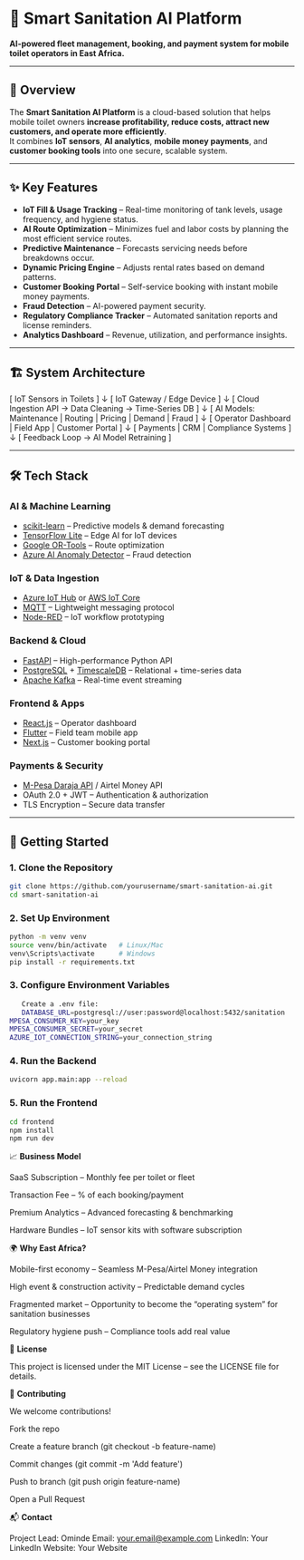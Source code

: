 
# 🚽 Smart Sanitation AI Platform
**AI-powered fleet management, booking, and payment system for mobile toilet operators in East Africa.**

---

## 📌 Overview
The **Smart Sanitation AI Platform** is a cloud-based solution that helps mobile toilet owners **increase profitability, reduce costs, attract new customers, and operate more efficiently**.  
It combines **IoT sensors**, **AI analytics**, **mobile money payments**, and **customer booking tools** into one secure, scalable system.

---

## ✨ Key Features
- **IoT Fill & Usage Tracking** – Real-time monitoring of tank levels, usage frequency, and hygiene status.
- **AI Route Optimization** – Minimizes fuel and labor costs by planning the most efficient service routes.
- **Predictive Maintenance** – Forecasts servicing needs before breakdowns occur.
- **Dynamic Pricing Engine** – Adjusts rental rates based on demand patterns.
- **Customer Booking Portal** – Self-service booking with instant mobile money payments.
- **Fraud Detection** – AI-powered payment security.
- **Regulatory Compliance Tracker** – Automated sanitation reports and license reminders.
- **Analytics Dashboard** – Revenue, utilization, and performance insights.

---

## 🏗 System Architecture
[ IoT Sensors in Toilets ] ↓ [ IoT Gateway / Edge Device ] ↓ [ Cloud Ingestion API → Data Cleaning → Time-Series DB ] ↓ [ AI Models: Maintenance | Routing | Pricing | Demand | Fraud ] ↓ [ Operator Dashboard | Field App | Customer Portal ] ↓ [ Payments | CRM | Compliance Systems ] ↓ [ Feedback Loop → AI Model Retraining ]


---

## 🛠 Tech Stack

### **AI & Machine Learning**
- [scikit-learn](https://scikit-learn.org/) – Predictive models & demand forecasting
- [TensorFlow Lite](https://www.tensorflow.org/lite) – Edge AI for IoT devices
- [Google OR-Tools](https://developers.google.com/optimization) – Route optimization
- [Azure AI Anomaly Detector](https://azure.microsoft.com/en-us/products/anomaly-detector/) – Fraud detection

### **IoT & Data Ingestion**
- [Azure IoT Hub](https://azure.microsoft.com/en-us/products/iot-hub/) or [AWS IoT Core](https://aws.amazon.com/iot-core/)
- [MQTT](https://mqtt.org/) – Lightweight messaging protocol
- [Node-RED](https://nodered.org/) – IoT workflow prototyping

### **Backend & Cloud**
- [FastAPI](https://fastapi.tiangolo.com/) – High-performance Python API
- [PostgreSQL](https://www.postgresql.org/) + [TimescaleDB](https://www.timescale.com/) – Relational + time-series data
- [Apache Kafka](https://kafka.apache.org/) – Real-time event streaming

### **Frontend & Apps**
- [React.js](https://reactjs.org/) – Operator dashboard
- [Flutter](https://flutter.dev/) – Field team mobile app
- [Next.js](https://nextjs.org/) – Customer booking portal

### **Payments & Security**
- [M-Pesa Daraja API](https://developer.safaricom.co.ke/daraja/apis/post/safaricom-sandbox) / Airtel Money API
- OAuth 2.0 + JWT – Authentication & authorization
- TLS Encryption – Secure data transfer

---

## 🚀 Getting Started

### 1. **Clone the Repository**
```bash
git clone https://github.com/yourusername/smart-sanitation-ai.git
cd smart-sanitation-ai
```
### 2.   **Set Up Environment**
```bash
python -m venv venv
source venv/bin/activate   # Linux/Mac
venv\Scripts\activate      # Windows
pip install -r requirements.txt
```
### 3.   **Configure Environment Variables**
```bash
   Create a .env file:
   DATABASE_URL=postgresql://user:password@localhost:5432/sanitation
MPESA_CONSUMER_KEY=your_key
MPESA_CONSUMER_SECRET=your_secret
AZURE_IOT_CONNECTION_STRING=your_connection_string
```
### 4.   **Run the Backend**
```bash
uvicorn app.main:app --reload
```
### 5.   **Run the Frontend**
```bash
cd frontend
npm install
npm run dev
```

📈 **Business Model**

SaaS Subscription – Monthly fee per toilet or fleet

Transaction Fee – % of each booking/payment

Premium Analytics – Advanced forecasting & benchmarking

Hardware Bundles – IoT sensor kits with software subscription

🌍 **Why East Africa?**

Mobile-first economy – Seamless M-Pesa/Airtel Money integration

High event & construction activity – Predictable demand cycles

Fragmented market – Opportunity to become the “operating system” for sanitation businesses

Regulatory hygiene push – Compliance tools add real value


📜 **License**

This project is licensed under the MIT License – see the LICENSE file for details.

🤝 **Contributing**

We welcome contributions!

Fork the repo

Create a feature branch (git checkout -b feature-name)

Commit changes (git commit -m 'Add feature')

Push to branch (git push origin feature-name)

Open a Pull Request


📬 **Contact**

Project Lead: Ominde Email: your.email@example.com LinkedIn: Your LinkedIn Website: Your Website
